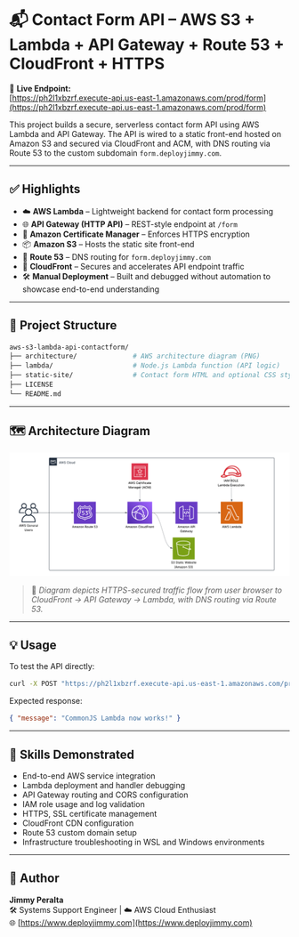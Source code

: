 
# 📬 Contact Form API – AWS S3 + Lambda + API Gateway + Route 53 + CloudFront + HTTPS

🔗 **Live Endpoint:**  
[https://ph2l1xbzrf.execute-api.us-east-1.amazonaws.com/prod/form](https://ph2l1xbzrf.execute-api.us-east-1.amazonaws.com/prod/form)

This project builds a secure, serverless contact form API using AWS Lambda and API Gateway. The API is wired to a static front-end hosted on Amazon S3 and secured via CloudFront and ACM, with DNS routing via Route 53 to the custom subdomain `form.deployjimmy.com`.

---

## ✅ Highlights

- ☁️ **AWS Lambda** – Lightweight backend for contact form processing
- 🌐 **API Gateway (HTTP API)** – REST-style endpoint at `/form`
- 🔐 **Amazon Certificate Manager** – Enforces HTTPS encryption
- 📦 **Amazon S3** – Hosts the static site front-end
- 🧭 **Route 53** – DNS routing for `form.deployjimmy.com`
- 🚀 **CloudFront** – Secures and accelerates API endpoint traffic
- 🛠️ **Manual Deployment** – Built and debugged without automation to showcase end-to-end understanding
 
---
## 📁 Project Structure

```bash
aws-s3-lambda-api-contactform/
├── architecture/              # AWS architecture diagram (PNG)
├── lambda/                    # Node.js Lambda function (API logic)
├── static-site/               # Contact form HTML and optional CSS styling
├── LICENSE
└── README.md
```

---

## 🗺️ Architecture Diagram

![Architecture Diagram](architecture/aws-contact-form-architecture.png)

> 📌 *Diagram depicts HTTPS-secured traffic flow from user browser to CloudFront → API Gateway → Lambda, with DNS routing via Route 53.*

---

## 💡 Usage

To test the API directly:

```bash
curl -X POST "https://ph2l1xbzrf.execute-api.us-east-1.amazonaws.com/prod/form"   -H "Content-Type: application/json"   -d '{"name": "Jimmy", "email": "jimmy@example.com", "message": "Test from CLI"}'
```

Expected response:

```json
{ "message": "CommonJS Lambda now works!" }
```

---

## 🧠 Skills Demonstrated

- End-to-end AWS service integration
- Lambda deployment and handler debugging
- API Gateway routing and CORS configuration
- IAM role usage and log validation
- HTTPS, SSL certificate management
- CloudFront CDN configuration
- Route 53 custom domain setup
- Infrastructure troubleshooting in WSL and Windows environments

---

## 👤 Author

**Jimmy Peralta**  
🛠️ Systems Support Engineer | ☁️ AWS Cloud Enthusiast  
🌐 [https://www.deployjimmy.com](https://www.deployjimmy.com)
